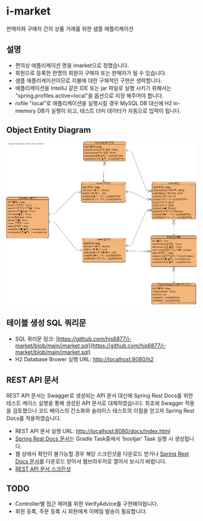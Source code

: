 # i-market
판매자와 구매자 간의 상품 거래를 위한 샘플 애플리케이션

## 설명
- 편의상 애플리케이션 명을 imarket으로 정했습니다.
- 회원으로 등록한 한명의 회원이 구매자 또는 판매자가 될 수 있습니다.
- 샘플 애플리케이션이므로 지불에 대한 구체적인 구현은 생략합니다.
- 애플리케이션을 IntelliJ 같은 IDE 또는 jar 파일로 실행 시키기 위해서는 "spring.profiles.active=local"을 옵션으로 지정 해주어야 합니다.
- rofile "local"로 애플리케이션을 실행시킬 경우 MySQL DB 대신에 H2 in-memory DB가 실행이 되고, 테스트 더미 데이터가 자동으로 입력이 됩니다.

## Object Entity Diagram
![Object Entity Diagram 이미지](https://github.com/hjs6877/i-market/blob/main/imarket_entity_diagram.png)

## 테이블 생성 SQL 쿼리문
* SQL 쿼리문 링크: [https://github.com/hjs6877/i-market/blob/main/imarket.sql](https://github.com/hjs6877/i-market/blob/main/imarket.sql)
* H2 Database Brower 실행 URL: [http://localhost:8080/h2](http://localhost:8080/h2)

## REST API 문서
REST API 문서는 Swagger로 생성되는 API 문서 대신에 Spring Rest Docs를 위한 테스트 케이스 실행을 통해 생성된 API 문서로 대체하였습니다. 
최초에 Swagger 적용을 검토했으나 코드 베이스의 간소화와 슬라이스 테스트의 이점을 얻고자 Spring Rest Docs를 적용하였습니다.
* REST API 문서 실행 URL: [http://localhost:8080/docs/index.html](http://localhost:8080/docs/index.html)
* [Spring Rest Docs 문서](https://github.com/hjs6877/i-market/blob/main/market-api/src/main/resources/static/docs/index.html)는 Gradle Task중에서 'bootjar' Task 실행 시 생성됩니다. 
* 웹 상에서 확인이 불가능할 경우 해당 스크린샷을 다운로드 받거나 [Spring Rest Docs 문서](https://github.com/hjs6877/i-market/blob/main/market-api/src/main/resources/static/docs/index.html)를 다운로드 받아서 웹브라우저로 열어서 보시기 바랍니다.
* [REST API 문서 스크린샷](https://github.com/hjs6877/i-market/blob/main/REST_%20API_screenshot.png)
## TODO
* Controller별 접근 제어를 위한 VerifyAdvice를 구현해야됩니다.
* 회원 등록, 주문 등록 시 회원에게 이메일 발송이 필요합니다.
